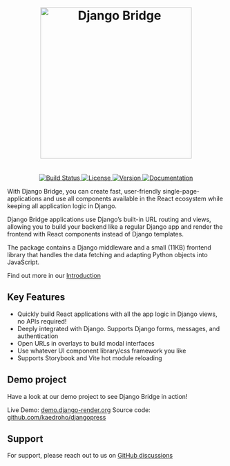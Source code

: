 <h1 align="center">
    <picture>
        <source media="(prefers-color-scheme: light)" srcset="website/static/img/django-render-text-black.svg">
        <source media="(prefers-color-scheme: dark)" srcset="website/static/img/django-render-text.svg">
        <img width="350" src="website/static/img/django-render-text-black.svg" alt="Django Bridge">
    </picture>
</h1>

<p align="center">
    <br>
    <a href="https://github.com/django-bridge/django-bridge/actions">
        <img src="https://github.com/django-bridge/django-bridge/workflows/Django%20Bridge%20CI/badge.svg" alt="Build Status" />
    </a>
    <a href="https://opensource.org/licenses/BSD-3-Clause">
        <img src="https://img.shields.io/badge/license-BSD-blue.svg" alt="License" />
    </a>
    <a href="https://pypi.python.org/pypi/djrender/">
        <img src="https://img.shields.io/pypi/v/djrender.svg" alt="Version" />
    </a>
    <a href="https://pypi.python.org/pypi/djrender/">
        <img src="https://img.shields.io/badge/Documentation-blue" alt="Documentation" />
    </a>
</p>

With Django Bridge, you can create fast, user-friendly single-page-applications and use all components available in the React ecosystem while keeping all application logic in Django.

Django Bridge applications use Django’s built-in URL routing and views, allowing you to build your backend like a regular Django app and render the frontend with React components instead of Django templates.

The package contains a Django middleware and a small (11KB) frontend library that handles the data fetching and adapting Python objects into JavaScript.

Find out more in our [Introduction](https://django-bridge.org/docs/introduction)

## Key Features

 - Quickly build React applications with all the app logic in Django views, no APIs required!
 - Deeply integrated with Django. Supports Django forms, messages, and authentication
 - Open URLs in overlays to build modal interfaces
 - Use whatever UI component library/css framework you like
 - Supports Storybook and Vite hot module reloading

## Demo project

Have a look at our demo project to see Django Bridge in action!

Live Demo: [demo.django-render.org](https://demo.django-render.org)
Source code: [github.com/kaedroho/djangopress](https://github.com/kaedroho/djangopress)

## Support

For support, please reach out to us on [GitHub discussions](https://github.com/django-bridge/django-bridge/discussions)
